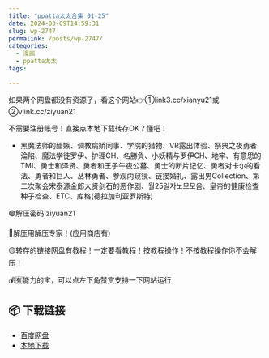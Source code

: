 ```yaml
---
title: "ppatta太太合集 01-25"
date: 2024-03-09T14:59:31
slug: wp-2747
permalink: /posts/wp-2747/
categories:
  - 漫画
  - ppatta太太
tags:

---
```


如果两个网盘都没有资源了，看这个网站👉①link3.cc/xianyu21或②vlink.cc/ziyuan21

不需要注册账号！直接点本地下载转存OK？懂吧！

*   黑魔法师的醋嫉、调教病娇同事、学院的猎物、VR露出体验、祭典之夜勇者淪陷、魔法学徒罗伊、护理CH、名勝負、小妖精与罗伊CH、地牢、有意思的TMI、勇士和泽贤、勇者和王子午夜公墓、勇士的断片记忆、勇者对卡尔的看法、勇者和巨人、丛林勇者、参观内窥镜、链接婚礼、露出男Collection、第二次聚会宋泰源金郎大贤剑石的恶作剧、월25일자노모모음、皇帝的健康检查种子检查、ETC、库格(德拉加利亚罗斯特)

🟢解压密码:ziyuan21

🔵解压用解压专家！(应用商店有)

🟡转存的链接网盘有教程！一定要看教程！按教程操作！不按教程操作你不会解压！

💰🈶能力的宝，可以点左下角赞赏支持一下网站运行

## 📦 下载链接
- [百度网盘](https://blziyuan21.com/pay-download/2747?key=4d0dbca8ef&down_id=0)
- [本地下载](https://blziyuan21.com/pay-download/2747?key=4d0dbca8ef&down_id=1)

